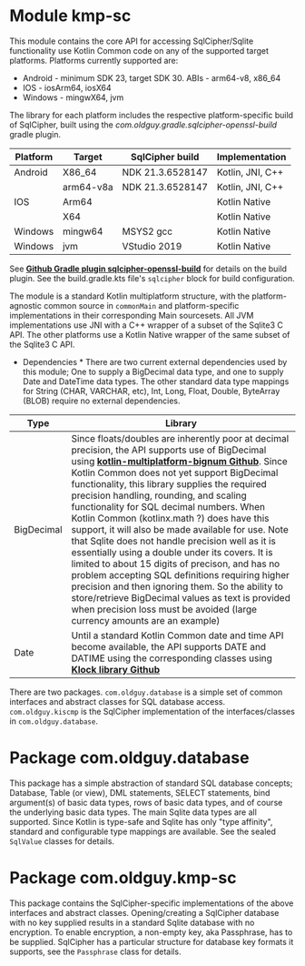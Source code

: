 # Module kmp-sc

This module contains the core API for accessing SqlCipher/Sqlite functionality use Kotlin Common code on any of the supported target platforms. Platforms currently supported are:

* Android - minimum SDK 23, target SDK 30. ABIs - arm64-v8, x86_64
* IOS - iosArm64, iosX64
* Windows - mingwX64, jvm

The library for each platform includes the respective platform-specific build of SqlCipher, built using the *com.oldguy.gradle.sqlcipher-openssl-build* gradle plugin.

| Platform  | Target    | SqlCipher build   | Implementation  |
|-----------| ----------| ---------------   | --------------- |
| Android   | X86_64    | NDK 21.3.6528147  | Kotlin, JNI, C++       |
|           | arm64-v8a | NDK 21.3.6528147  | Kotlin, JNI, C++       |
| IOS       | Arm64     |                   | Kotlin Native          |
|           | X64       |                   | Kotlin Native          |
| Windows   | mingw64   | MSYS2 gcc         | Kotlin Native          |
| Windows   | jvm       | VStudio 2019      | Kotlin Native          |

See **[Github Gradle plugin sqlcipher-openssl-build](https://github.com/skolson/sqlcipher-openssl-build)** for details on the build plugin. See the build.gradle.kts file's `sqlcipher` block for build configuration.

The module is a standard Kotlin multiplatform structure, with the platform-agnostic common source in `commonMain` and platform-specific implementations in their corresponding Main sourcesets. All JVM implementations use JNI with a C++ wrapper of a subset of the Sqlite3 C API. The other platforms use a Kotlin Native wrapper of the same subset of the Sqlite3 C API.

* Dependencies * There are two current external dependencies used by this module; One to supply a BigDecimal data type, and one to supply Date and DateTime data types. The other standard data type mappings for String (CHAR, VARCHAR, etc), Int, Long, Float, Double, ByteArray (BLOB) require no external dependencies.

| Type          | Library |
| --------------| ------- |
| BigDecimal    | Since floats/doubles are inherently poor at decimal precision, the API supports use of BigDecimal using **[kotlin-multiplatform-bignum Github](https://github.com/skolson/kotlin-multiplatform-bignum)**. Since Kotlin Common does not yet support BigDecimal functionality, this library supplies the required precision handling, rounding, and scaling functionality for SQL decimal numbers. When Kotlin Common (kotlinx.math ?) does have this support, it will also be made available for use. Note that Sqlite does not handle precision well as it is essentially using a double under its covers. It is limited to about 15 digits of precison, and has no problem accepting SQL definitions requiring higher precision and then ignoring them.  So the ability to store/retrieve BigDecimal values as text is provided when precision loss must be avoided (large currency amounts are an example) |
| Date          | Until a standard Kotlin Common date and time API become available, the API supports DATE and DATIME using the corresponding classes using **[Klock library Github](https://github.com/korlibs/klock)** |

There are two packages. `com.oldguy.database` is a simple set of common interfaces and abstract classes for SQL database access. `com.oldguy.kiscmp` is the SqlCipher implementation of the interfaces/classes in `com.oldguy.database`.

# Package com.oldguy.database

This package has a simple abstraction of standard SQL database concepts; Database, Table (or view), DML statements, SELECT statements, bind argument(s) of basic data types, rows of basic data types, and of course the underlying basic data types. The main Sqlite data types are all supported. Since Kotlin is type-safe and Sqlite has only "type affinity", standard and configurable type mappings are available. See the sealed `SqlValue` classes for details.

# Package com.oldguy.kmp-sc

This package contains the SqlCipher-specific implementations of the above interfaces and abstract classes. Opening/creating a SqlCipher database with no key supplied results in a standard Sqlite database with no encryption. To enable encryption, a non-empty key, aka Passphrase, has to be supplied. SqlCipher has a particular structure for database key formats it supports, see the `Passphrase` class for details.

